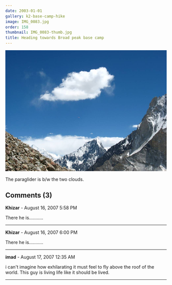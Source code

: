 ```yaml
---
date: 2003-01-01
gallery: k2-base-camp-hike
image: IMG_0083.jpg
order: 158
thumbnail: IMG_0083-thumb.jpg
title: Heading towards Broad peak base camp
---
```


![Heading towards Broad peak base camp](./IMG_0083.jpg)

The paraglider is b/w the two clouds.

<div id="comments">

## Comments (3)

**Khizar** - August 16, 2007  5:58 PM

There he is...........

---

**Khizar** - August 16, 2007  6:00 PM

There he is...........

---

**imad** - August 17, 2007 12:35 AM

i can't imagine how exhilarating it must feel to fly above the roof of the world. This guy is living life like it should be lived.

---

</div>